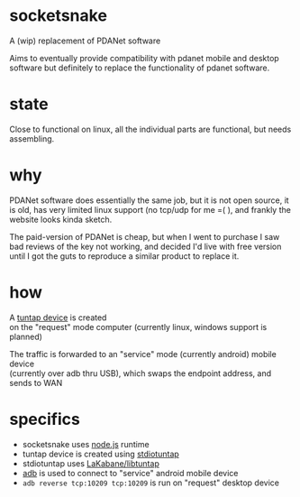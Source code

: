 
# socketsnake
A (wip) replacement of PDANet software

Aims to eventually provide compatibility with pdanet mobile and desktop software
but definitely to replace the functionality of pdanet software.

# state
Close to functional on linux, all the individual parts are functional, but needs assembling.

# why
PDANet software does essentially the same job, but it is not open source, it is old, has very limited linux support (no tcp/udp for me =( ), and frankly the website looks kinda sketch.

The paid-version of PDANet is cheap, but when I went to purchase I saw bad reviews of the key not working, and decided I'd live with free version until I got the guts to reproduce a similar product to replace it.

# how
A [tuntap device](https://en.wikipedia.org/wiki/TUN/TAP) is created<br/>
on the "request" mode computer (currently linux, windows support is planned)<br/>

The traffic is forwarded to an "service" mode (currently android) mobile device<br />
(currently over adb thru USB), which swaps the endpoint address, and sends to WAN

# specifics
- socketsnake uses [node.js](https://nodejs.org) runtime
- tuntap device is created using [stdiotuntap](https://github.com/RepComm/stdiotuntap)
- stdiotuntap uses [LaKabane/libtuntap](https://github.com/LaKabane/libtuntap)
- [adb](https://developer.android.com/studio/command-line/adb) is used to connect to "service" android mobile device
- `adb reverse tcp:10209 tcp:10209` is run on "request" desktop device
